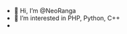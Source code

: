 - 👋 Hi, I’m @NeoRanga
- 👀 I’m interested in PHP, Python, C++
-

<!---
NeoRanga/NeoRanga is a ✨ special ✨ repository because its `README.md` (this file) appears on your GitHub profile.
You can click the Preview link to take a look at your changes.
--->
